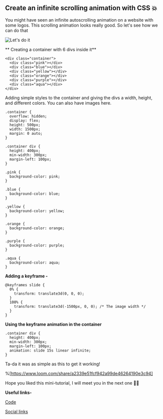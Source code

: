 ## Create an infinite scrolling animation with CSS 💥

You might have seen an infinite autoscrolling animation on a website with some logos. This scrolling animation looks really good. So let's see how we can do that

![Let's do it](https://media.giphy.com/media/BpGWitbFZflfSUYuZ9/giphy.gif?cid=ecf05e47rvzs6jvgw18x08dm3o4gana6iutza5p9d5ozvs4o&rid=giphy.gif&ct=g)


** Creating a container with 6 divs inside it**

```
<div class="container">
  <div class="pink"></div>
  <div class="blue"></div>
  <div class="yellow"></div>
  <div class="orange"></div>
  <div class="purple"></div>
  <div class="aqua"></div>
</div>
```

Adding simple styles to the container and giving the divs a width, height, and different colors. You can also have images here.

```
.container {
  overflow: hidden;
  display: flex;
  height: 500px;
  width: 1500px;
  margin: 0 auto;
}

.container div {
  height: 400px;
  min-width: 300px;
  margin-left: 100px;
}

.pink {
  background-color: pink;
}

.blue {
  background-color: blue;
}

.yellow {
  background-color: yellow;
}

.orange {
  background-color: orange;
}

.purple {
  background-color: purple;
}

.aqua {
  background-color: aqua;
}
```


**Adding a keyframe -**

```
@keyframes slide {
  0% {
    transform: translate3d(0, 0, 0);
  }
  100% {
    transform: translate3d(-1500px, 0, 0); /* The image width */
  }
}
```

**Using the keyframe animation in the container**
```
.container div {
  height: 400px;
  min-width: 300px;
  margin-left: 100px;
  animation: slide 15s linear infinite;
}
```

Ta-da it was as simple as this to get it working!

%[https://www.loom.com/share/a2339e51fcf942a99de46264190e3c94]

Hope you liked this mini-tutorial, I will meet you in the next one ✌🏻

 **Useful links-**

 [Code](https://codepen.io/avneesh0612-the-bold/pen/BaZBwzq) 

[Social links](https://avneesh-links.vercel.app)
